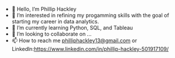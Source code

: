 - 👋 Hello, I’m Phillip Hackley
- 👀 I’m interested in refining my progamming skills with the goal of starting my career in data analytics.
- 🌱 I’m currently learning Python, SQL, and Tableau
- 💞️ I’m looking to collaborate on ...
- 📫 How to reach me philliphackley13@gmail.com or Linkedln:https://www.linkedin.com/in/phillip-hackley-501917109/

<!---
PhillipHackley13/PhillipHackley13 is a ✨ special ✨ repository because its `README.md` (this file) appears on your GitHub profile.
You can click the Preview link to take a look at your changes.
--->
